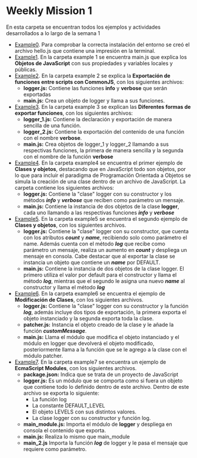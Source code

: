 # Weekly Mission 1

En esta carpeta se encuentran todos los ejemplos y actividades desarrollados a lo largo de la semana 1

- [Example0](https://github.com/MarkBauBau/playbook-NodeJS/blob/main/weekly_mission_1/hello.js). Para comprobar la correcta instalación del entorno se creó el archivo hello.js que contiene una impresión en la terminal.
- [Example1](https://github.com/MarkBauBau/playbook-NodeJS/tree/main/weekly_mission_1/example1). En la carpeta example 1 se encuentra main.js que explica los **Objetos de JavaScript** con sus propiedades y variables locales y públicas.
- [Example2](https://github.com/MarkBauBau/playbook-NodeJS/tree/main/weekly_mission_1/example2). En la carpeta example 2 se explica la **Exportación de funciones entre scripts con CommonJS**, con los siguientes archivos: 
    - **logger.js:** Contiene las funciones **info** y **verbose** que serán exportadas
    - **main.js:** Crea un objeto de logger y llama a sus funciones.
- [Example3](https://github.com/MarkBauBau/playbook-NodeJS/tree/main/weekly_mission_1/example3). En la carpeta example 3 se explican las **Diferentes formas de exportar funciones**, con los siguientes archivos: 
    - **logger_1.js:** Contiene la declaración y exportación de manera sencilla de una función.
    - **logger_2.js:** Contiene la exportación del contenido de una función con el nombre **verbose**.
    - **main.js:** Crea objetos de logger_1 y logger_2 llamando a sus respectivas funciones, la primera de manera sencilla y la segunda con el nombre de la función **verbose**
- [Example4](https://github.com/MarkBauBau/playbook-NodeJS/tree/main/weekly_mission_1/example4). En la carpeta example4 se encuentra el primer ejemplo de **Clases y objetos**, destacando que en JavaScript todo son objetos, por lo que para incluir el paradigma de Programación Orientada a Objetos se simula la creación de una clase dentro de un archivo de JavaScript. La carpeta contiene los siguientes archivos:
    - **logger.js:** Contiene la "clase" logger con su constructor y los métodos **_info_** y **_verbose_** que reciben como parámetro un mensaje.
    - **main.js:** Contiene la instancia de dos objetos de la clase **logger**, cada uno llamando a las respectivas funciones **_info_** y **_verbose_**
- [Example5](https://github.com/MarkBauBau/playbook-NodeJS/tree/main/weekly_mission_1/example5). En la carpeta example5 se encuentra el segundo ejemplo de **Clases y objetos**, con los siguientes archivos.
    - **logger.js:** Contiene la "clase" logger con su constructor, que cuenta con los atributos **_count_** y **_name_**, recibiendo solo como parámetro el name. Además cuenta con el método **_log_** que recibe como parámetro un mensaje, realiza un aumento en **_count_** y despliega un mensaje en consola. Cabe destacar que al exportar la clase se instancia un objeto que contiene un **_name_** por DEFAULT.
    - **main.js:** Contiene la instancia de dos objetos de la clase logger. El primero utiliza el valor por default para el constructor y llama el método **_log_**, mientras que el segundo le asigna una nuevo **_name_** al constructor y llama el método **_log_**
- [Example6](https://github.com/MarkBauBau/playbook-NodeJS/tree/main/weekly_mission_1/example6). En la carpeta example6 se encuentra el ejemplo de **Modificación de Clases**, con los siguientes archivos.
    - **logger.js:** Contiene la "clase" logger con su constructor y la función **_log_**, además incluye dos tipos de exportación, la primera exporta el objeto instanciado y la segunda exporta toda la clase.
    - **patcher.js:** Instancia el objeto creado de la clase y le añade la función **_customMessage_**.
    - **main.js:** Llama el módulo que modifica el objeto instanciado y el módulo en logger que devolverá el objeto modificado, posteriormente llama a la función que se le agrego a la clase con el módulo patcher.
- [Example7](https://github.com/MarkBauBau/playbook-NodeJS/tree/main/weekly_mission_1/example). En la carpeta example7 se encuentra un ejemplo de **EcmaScript Modules**, con los siguientes archivos.
    - **package.json:** Indica que se trata de un proyecto de JavaScript
    - **logger.js:** Es un módulo que se comporta como si fuera un objeto que contiene todo lo definido dentro de este archivo. Dentro de este archivo se exporta lo siguiente:
        - La función log
        - La constante DEFAULT_LEVEL
        - El objeto LEVELS con sus distintos valores.
        - La clase logger con su constructor y función log.
    - **main_module.js:** Importa el módulo de **logger** y despliega en consola el contenido que exporta.
    - **main.js:** Realiza lo mismo que main_module
    - **main_2.js** Importa la función **_log_** de logger y le pasa el mensaje que requiere como parámetro.
